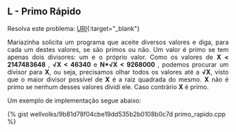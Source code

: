 <div id="primo">

</div>

## L - Primo Rápido

Resolva este problema:
[URI][uri-1221]{:target="_blank"}

<p align="justify">
Mariazinha solicita um programa que aceite diversos valores e diga, para cada um destes valores, se são primos ou não. Um valor é primo se tem apenas dois divisores: um e o próprio valor.  Como os valores de <b>X &lt; 2147483648 </b>,  <b> &radic;X &lt; 46340</b> e <b>N*&radic;X &lt; 9268000 </b>, podemos procurar um divisor para <b>X</b>, ou seja, precisamos olhar todos os valores até a  <b> &radic;X</b>, visto que o maior divisor possível de <b>X</b> é a raiz quadrada do mesmo. <b>X</b> não é primo se nenhum desses valores dividi ele. Caso contrário <b>X</b> é primo. 
</p>


Um exemplo de implementação segue abaixo:

{% gist wellvolks/9b81d78f04cbe19dd535b2b0108b0c7d primo_rapido.cpp %}


[uri-1221]:		https://www.urionlinejudge.com.br/judge/pt/problems/view/1221
